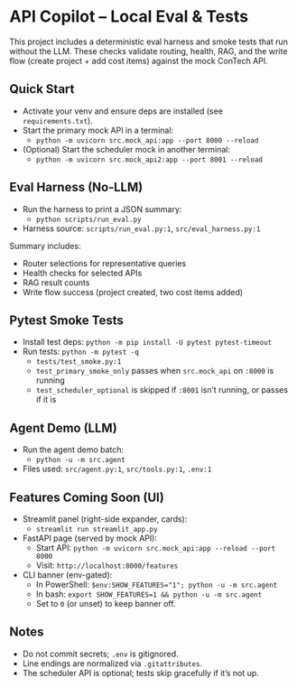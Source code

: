 # API Copilot – Local Eval & Tests

This project includes a deterministic eval harness and smoke tests that run without the LLM. These checks validate routing, health, RAG, and the write flow (create project + add cost items) against the mock ConTech API.

## Quick Start

- Activate your venv and ensure deps are installed (see `requirements.txt`).
- Start the primary mock API in a terminal:
  - `python -m uvicorn src.mock_api:app --port 8000 --reload`
- (Optional) Start the scheduler mock in another terminal:
  - `python -m uvicorn src.mock_api2:app --port 8001 --reload`

## Eval Harness (No‑LLM)

- Run the harness to print a JSON summary:
  - `python scripts/run_eval.py`
- Harness source: `scripts/run_eval.py:1`, `src/eval_harness.py:1`

Summary includes:
- Router selections for representative queries
- Health checks for selected APIs
- RAG result counts
- Write flow success (project created, two cost items added)

## Pytest Smoke Tests

- Install test deps: `python -m pip install -U pytest pytest-timeout`
- Run tests: `python -m pytest -q`
  - `tests/test_smoke.py:1`
  - `test_primary_smoke_only` passes when `src.mock_api` on `:8000` is running
  - `test_scheduler_optional` is skipped if `:8001` isn’t running, or passes if it is

## Agent Demo (LLM)

- Run the agent demo batch:
  - `python -u -m src.agent`
- Files used: `src/agent.py:1`, `src/tools.py:1`, `.env:1`

## Features Coming Soon (UI)

- Streamlit panel (right-side expander, cards):
  - `streamlit run streamlit_app.py`
- FastAPI page (served by mock API):
  - Start API: `python -m uvicorn src.mock_api:app --reload --port 8000`
  - Visit: `http://localhost:8000/features`
- CLI banner (env-gated):
  - In PowerShell: `$env:SHOW_FEATURES="1"; python -u -m src.agent`
  - In bash: `export SHOW_FEATURES=1 && python -u -m src.agent`
  - Set to `0` (or unset) to keep banner off.

## Notes

- Do not commit secrets; `.env` is gitignored.
- Line endings are normalized via `.gitattributes`.
- The scheduler API is optional; tests skip gracefully if it’s not up.
